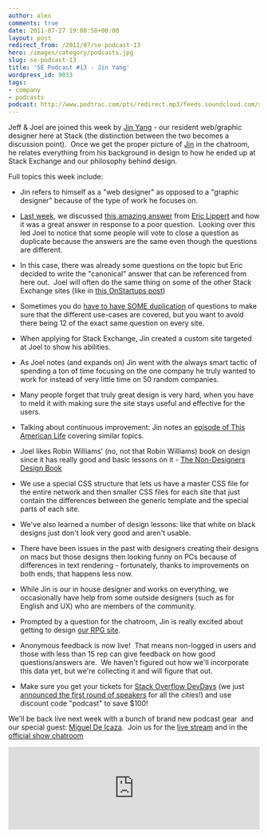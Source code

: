 ```yaml
---
author: alex
comments: true
date: 2011-07-27 19:00:58+00:00
layout: post
redirect_from: /2011/07/se-podcast-13
hero: /images/category/podcasts.jpg
slug: se-podcast-13
title: 'SE Podcast #13 - Jin Yang'
wordpress_id: 9033
tags:
- company
- podcasts
podcast: http://www.podtrac.com/pts/redirect.mp3/feeds.soundcloud.com/stream/19889804-stack-exchange-stack-exchange-podcast-13.mp3
---
```


Jeff & Joel are joined this week by [Jin Yang](http://www.twitter.com/jzy) - our resident web/graphic designer here at Stack (the distinction between the two becomes a discussion point).  Once we get the proper picture of [Jin](http://www.8164.org/) in the chatroom, he relates everything from his background in design to how he ended up at Stack Exchange and our philosophy behind design.

Full topics this week include:



	
  * Jin refers to himself as a "web designer" as opposed to a "graphic designer" because of the type of work he focuses on.

	
  * [Last week](http://blog.stackoverflow.com/2011/07/se-podcast-12), we discussed [this amazing answer](http://stackoverflow.com/questions/6441218/can-a-local-variables-memory-be-accessed-outside-its-scope/6445794#6445794) from [Eric Lippert](http://stackoverflow.com/users/88656/eric-lippert) and how it was a great answer in response to a poor question.  Looking over this led Joel to notice that some people will vote to close a question as duplicate because the answers are the same even though the questions are different.

	
  * In this case, there was already some questions on the topic but Eric decided to write the "canonical" answer that can be referenced from here out.  Joel will often do the same thing on some of the other Stack Exchange sites (like in [this OnStartups post](http://answers.onstartups.com/questions/6949/forming-a-new-software-startup-how-do-i-allocate-ownership-fairly/23326#23326))

	
  * Sometimes you do [have to have SOME duplication](http://blog.stackoverflow.com/2010/11/dr-strangedupe-or-how-i-learned-to-stop-worrying-and-love-duplication/) of questions to make sure that the different use-cases are covered, but you want to avoid there being 12 of the exact same question on every site.

	
  * When applying for Stack Exchange, Jin created a custom site targeted at Joel to show his abilities.

	
  * As Joel notes (and expands on) Jin went with the always smart tactic of spending a ton of time focusing on the one company he truly wanted to work for instead of very little time on 50 random companies.

	
  * Many people forget that truly great design is very hard, when you have to meld it with making sure the site stays useful and effective for the users.

	
  * Talking about continuous improvement: Jin notes an [episode of This American Life](http://www.thisamericanlife.org/radio-archives/episode/403/nummi) covering similar topics.

	
  * Joel likes Robin Williams' (no, not that Robin Williams) book on design since it has really good and basic lessons on it - [The Non-Designers Design Book](http://www.amazon.com/Non-Designers-Design-Book-Robin-Williams/dp/0321193857)

	
  * We use a special CSS structure that lets us have a master CSS file for the entire network and then smaller CSS files for each site that just contain the differences between the generic template and the special parts of each site.

	
  * We've also learned a number of design lessons: like that white on black designs just don't look very good and aren't usable.

	
  * There have been issues in the past with designers creating their designs on macs but those designs then looking funny on PCs because of differences in text rendering - fortunately, thanks to improvements on both ends, that happens less now.

	
  * While Jin is our in house designer and works on everything, we occasionally have help from some outside designers (such as for English and UX) who are members of the community.

	
  * Prompted by a question for the chatroom, Jin is really excited about getting to design [our RPG site](http://rpg.stackexchange.com/).

	
  * Anonymous feedback is now live!  That means non-logged in users and those with less than 15 rep can give feedback on how good questions/answers are.  We haven't figured out how we'll incorporate this data yet, but we're collecting it and will figure that out.

	
  * Make sure you get your tickets for [Stack Overflow DevDays](http://devdays.stackoverflow.com) (we just [announced the first round of speakers](http://blog.stackoverflow.com/2011/07/documenting-devdays-2011-2-%E2%80%93-speakers/) for all the cities!) and use discount code "podcast" to save $100!




We'll be back live next week with a bunch of brand new podcast gear  and our special guest: [Miguel De Icaza](http://stackoverflow.com/users/16929/miguel-de-icaza).  Join us for the [live stream](http://www.livestream.com/stackexchange) and in the [official show chatroom](http://chat.stackexchange.com/rooms/512)


<iframe width="100%" height="166" scrolling="no" frameborder="no" src="https://w.soundcloud.com/player/?url=https%3A//api.soundcloud.com/tracks/19889804&amp;color=ff5500&amp;auto_play=false&amp;hide_related=false&amp;show_comments=true&amp;show_user=true&amp;show_reposts=false"></iframe>
